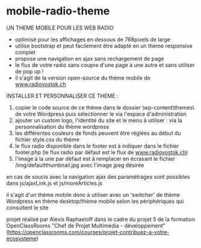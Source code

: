 # mobile-radio-theme

UN THEME MOBILE POUR LES WEB RADIO 

  - optimisé pour les affichages en dessous de 768pixels de large
  - utilise bootstrap et peut facilement être adapté en un thème responsive complet
  - propose une navigation en ajax sans rechargement de page  
  - le flux de votre radio sans coupre d'une page à une autre et sans utiliser de pop up !
  - il s'agit de la version open-source du thème mobile de www.radiovostok.ch
  
INSTALLER ET PERSONNALISER CE THEME :

1. copier le code source de ce thème dans le dossier \wp-content\themes\ de votre Wordpress puis sélectionner le via l'espace d'administration 
2. ajouter un custom logo, l'identité du site et le menu à utiliser : via la personnalisation du thème wordpress
3. les différentes couleurs de fonds peuvent être réglées au début du fichier style.css du thème
4. le flux radio disponible dans le footer est à indiquer dans le fichier footer.php
(le flux radio par défaut est le flux de www.radiovostok.ch)
5. l'image à la une par défaut est à remplacer en écrasant le fichier /img/defaultthumbnail.jpg avec l'image jpeg désirée

en cas de soucis avec la navigation ajax des paramétrages sont possibles dans js/ajaxLink.js et js/moreArticles.js

il s'agit d'un thème mobile donc à utiliser avec un 'switcher' de thème Wordpress en thème desktop/thème mobile selon les périphériques qui consultent le site 

projet réalisé par Alexis Raphaeloff dans le cadre du projet 5 de la formation OpenClassRooms "Chef de Projet Multimédia - développement" (https://openclassrooms.com/courses/projet-contribuez-a-votre-ecosysteme)
